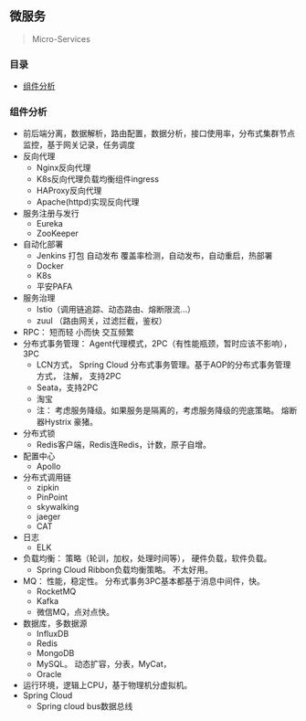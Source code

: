 ## 微服务

> Micro-Services
>

### 目录
* [组件分析](#组件分析)

### 组件分析
* 前后端分离，数据解析，路由配置，数据分析，接口使用率，分布式集群节点监控，基于网关记录，任务调度
* 反向代理
    * Nginx反向代理
    * K8s反向代理负载均衡组件ingress
    * HAProxy反向代理
    * Apache(httpd)实现反向代理
* 服务注册与发行
    * Eureka
    * ZooKeeper
* 自动化部署
    * Jenkins  打包 自动发布 覆盖率检测，自动发布，自动重启，热部署
    * Docker
    * K8s
    * 平安PAFA
* 服务治理
    * Istio（调用链追踪、动态路由、熔断限流...）
    * zuul （路由网关，过滤拦截，鉴权）
* RPC： 短而轻 小而快 交互频繁
* 分布式事务管理： Agent代理模式，2PC（有性能瓶颈，暂时应该不影响），3PC
    * LCN方式， Spring Cloud 分布式事务管理。基于AOP的分布式事务管理方式， 注解， 支持2PC
    * Seata，支持2PC
    * 淘宝
    * 注： 考虑服务降级。如果服务是隔离的，考虑服务降级的兜底策略。 熔断器Hystrix 豪猪。
* 分布式锁
    * Redis客户端，Redis连Redis，计数，原子自增。
* 配置中心
    * Apollo 
* 分布式调用链
    * zipkin
    * PinPoint
    * skywalking
    * jaeger
    * CAT
* 日志
    * ELK 
* 负载均衡： 策略（轮训，加权，处理时间等）， 硬件负载，软件负载。
    * Spring Cloud Ribbon负载均衡策略。 不太好用。
* MQ： 性能，稳定性。 分布式事务3PC基本都基于消息中间件，快。
    * RocketMQ
    * Kafka
    * 微信MQ，点对点快。
* 数据库，多数据源
    * InfluxDB
    * Redis
    * MongoDB
    * MySQL。 动态扩容，分表，MyCat，
    * Oracle
* 运行环境，逻辑上CPU，基于物理机分虚拟机。
* Spring Cloud
    * Spring cloud bus数据总线


